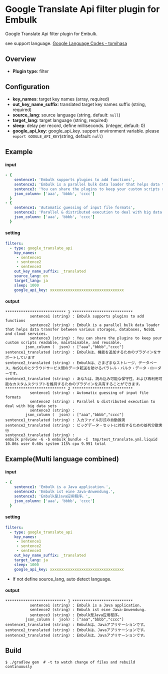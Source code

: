 # Google Translate Api filter plugin for Embulk

Google Translate Api filter plugin for Embulk.

see support language. [Google Language Codes \- tomihasa](https://sites.google.com/site/tomihasa/google-language-codes)

## Overview

* **Plugin type**: filter

## Configuration

- **key_names**: target key names (array, required)
- **out_key_name_suffix**: translated target key names suffix (string, required)
- **source_lang**: source language (string, default: `null`)
- **target_lang**: target language (string, required)
- **sleep**: delay per record, define milliseconds. (integer, default: 0)
- **google_api_key**: google_api_key. support environment variable. please `export GOOGLE_API_KEY`(string, default: `null`)

## Example

#### input
```yaml
- {
    sentence1: 'Embulk supports plugins to add functions',
    sentence2: 'Embulk is a parallel bulk data loader that helps data transfer between various storages, databases, NoSQL and cloud services.',
    sentence3: 'You can share the plugins to keep your custom scripts readable, maintainable, and reusable.',
    json_column: ['aaa', 'bbbb', 'cccc']
  }
- {
    sentence1: 'Automatic guessing of input file formats',
    sentence2: 'Parallel & distributed execution to deal with big data sets',
    json_column: ['aaa', 'bbbb', 'cccc']
  }

```

#### setting
```yaml
filters:
  - type: google_translate_api
    key_names:
     - sentence1
     - sentence2
     - sentence3
    out_key_name_suffix: _translated
    source_lang: en
    target_lang: ja
    sleep: 1000
    google_api_key: xxxxxxxxxxxxxxxxxxxxxxxxxxxxxxxxx
```

#### output
```
*************************** 1 ***************************
           sentence1 (string) : Embulk supports plugins to add functions
           sentence2 (string) : Embulk is a parallel bulk data loader that helps data transfer between various storages, databases, NoSQL and cloud services.
           sentence3 (string) : You can share the plugins to keep your custom scripts readable, maintainable, and reusable.
         json_column (  json) : ["aaa","bbbb","cccc"]
sentence1_translated (string) : Embulkは、機能を追加するためのプラグインをサポートしています
sentence2_translated (string) : Embulkは、さまざまなストレージ、データベース、NoSQLのとクラウドサービス間のデータ転送を助けるパラレル・バルク・データ・ローダーです。
sentence3_translated (string) : あなたは、読み込み可能な保守性、および再利用可能なカスタムスクリプトを維持するためのプラグインを共有することができます。
*************************** 2 ***************************
           sentence1 (string) : Automatic guessing of input file formats
           sentence2 (string) : Parallel & distributed execution to deal with big data sets
           sentence3 (string) :
         json_column (  json) : ["aaa","bbbb","cccc"]
sentence1_translated (string) : 入力ファイル形式の自動推測
sentence2_translated (string) : ビッグデータ・セットに対処するための並列分散実行
sentence3_translated (string) :
embulk preview -G -b embulk_bundle -I  tmp/test_translate.yml.liquid  10.86s user 0.68s system 115% cpu 9.991 total
```

## Example(Multi language combined)

#### input
```yaml
- {
    sentence1: 'Embulk is a Java application.',
    sentence2: 'Embulk ist eine Java-Anwendung.',
    sentence3: 'Embulk是Java应用程序。',
    json_column: ['aaa', 'bbbb', 'cccc']
  }

```

#### setting
```yaml
filters:
  - type: google_translate_api
    key_names:
     - sentence1
     - sentence2
     - sentence3
    out_key_name_suffix: _translated
    target_lang: ja
    sleep: 1000
    google_api_key: xxxxxxxxxxxxxxxxxxxxxxxxxxxxxxxxx
```

* If not define source_lang, auto detect language.

#### output
```
*************************** 1 ***************************
           sentence1 (string) : Embulk is a Java application.
           sentence2 (string) : Embulk ist eine Java-Anwendung.
           sentence3 (string) : Embulk是Java应用程序。
         json_column (  json) : ["aaa","bbbb","cccc"]
sentence1_translated (string) : Embulkは、Javaアプリケーションです。
sentence2_translated (string) : Embulkは、Javaアプリケーションです。
sentence3_translated (string) : Embulkは、Javaアプリケーションです。
```


## Build

```
$ ./gradlew gem  # -t to watch change of files and rebuild continuously
```
